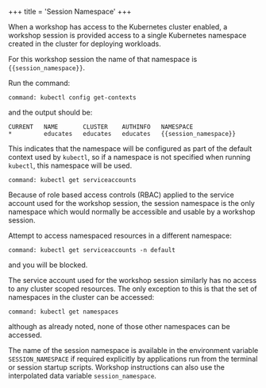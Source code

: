 +++
title = 'Session Namespace'
+++

When a workshop has access to the Kubernetes cluster enabled, a workshop session
is provided access to a single Kubernetes namespace created in the cluster for
deploying workloads.

For this workshop session the name of that namespace is `{{session_namespace}}`.

Run the command:

```terminal:execute
command: kubectl config get-contexts
```

and the output should be:

```
CURRENT   NAME       CLUSTER    AUTHINFO   NAMESPACE
*         educates   educates   educates   {{session_namespace}}
```

This indicates that the namespace will be configured as part of the default
context used by `kubectl`, so if a namespace is not specified when running
`kubectl`, this namespace will be used.

```terminal:execute
command: kubectl get serviceaccounts
```

Because of role based access controls (RBAC) applied to the service account
used for the workshop session, the session namespace is the only namespace
which would normally be accessible and usable by a workshop session.

Attempt to access namespaced resources in a different namespace:

```terminal:execute
command: kubectl get serviceaccounts -n default
```

and you will be blocked.

The service account used for the workshop session similarly has no access to
any cluster scoped resources. The only exception to this is that the set of
namespaces in the cluster can be accessed:

```terminal:execute
command: kubectl get namespaces
```

although as already noted, none of those other namespaces can be accessed.

The name of the session namespace is available in the environment variable
`SESSION_NAMESPACE` if required explicitly by applications run from the terminal
or session startup scripts. Workshop instructions can also use the interpolated
data variable `session_namespace`.
